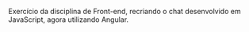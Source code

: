 Exercício da disciplina de Front-end, recriando o chat desenvolvido em JavaScript, agora utilizando Angular.
